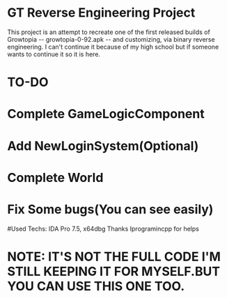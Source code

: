 # GT Reverse Engineering Project
This project is an attempt to recreate one of the first released builds of Growtopia -- growtopia-0-92.apk -- and customizing,
via binary reverse engineering.
I can't continue it because of my high school but if someone wants to continue it so it is here.
# TO-DO
# Complete GameLogicComponent


# Add NewLoginSystem(Optional)
# Complete World
# Fix Some bugs(You can see easily)
#Used Techs: IDA Pro 7.5, x64dbg
Thanks Iprogramincpp for helps
# NOTE: IT'S NOT THE FULL CODE I'M STILL KEEPING IT FOR MYSELF.BUT YOU CAN USE THIS ONE TOO.
